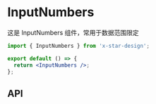 # InputNumbers

这是 InputNumbers 组件，常用于数据范围限定

```jsx
import { InputNumbers } from 'x-star-design';

export default () => {
  return <InputNumbers />;
};
```

## API

<API id="InputNumbers"></API>
